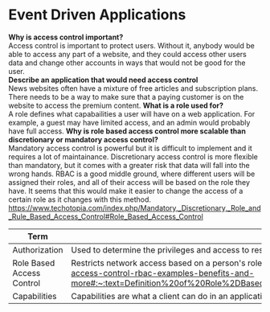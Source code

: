 # Event Driven Applications

__Why is access control important?__  
Access control is important to protect users. Without it, anybody would be able to access any part of a website, and they could access other users data and change other accounts in ways that would not be good for the user.  
__Describe an application that would need access control__  
News websites often have a mixture of free articles and subscription plans. There needs to be a way to make sure that a paying customer is on the website to access the premium content.
__What is a role used for?__  
A role defines what capabailities a user will have on a web application. For example, a guest may have limited access, and an admin would probably have full access.
__Why is role based access control more scalable than discretionary or mandatory access control?__  
Mandatory access control is powerful but it is difficult to implement and it requires a lot of maintainance. Discretionary access control is more flexible than mandatory, but it comes with a greater risk that data will fall into the wrong hands. RBAC is a good middle ground, where different users will be assigned their roles, and all of their access will be based on the role they have. It seems that this would make it easier to change the access of a certain role as it changes with this method.  
https://www.techotopia.com/index.php/Mandatory,_Discretionary,_Role_and_Rule_Based_Access_Control#Role_Based_Access_Control

|Term | Definition |  
|---|---| 
| Authorization |  Used to determine the privileges and access to resources that a client has when using an app or network. It is preced by authentication. https://www.techopedia.com/definition/10237/authorization |
| Role Based Access Control | Restricts network access based on a person's role. This allows some people to have limited access to a network and others to have full access, and eveything in between. https://digitalguardian.com/blog/what-role-based-access-control-rbac-examples-benefits-and-more#:~:text=Definition%20of%20Role%2DBased%20Access,methods%20for%20advanced%20access%20control.&text=Using%20RBAC%20will%20help%20in,sensitive%20data%20and%20important%20applications.|
| Capabilities | Capabilities are what a client can do in an application with their role. |
